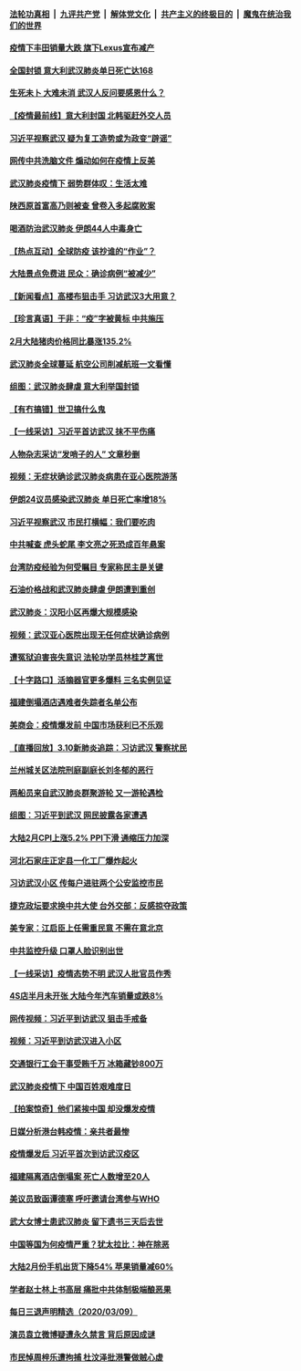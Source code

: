 ####  [法轮功真相](../../../../basic/blob/master/README.md?t=03110840) &nbsp;|&nbsp; [九评共产党](../../../../9ping.md/blob/master/README.md?t=03110840) &nbsp;|&nbsp; [解体党文化](../../../../jtdwh.md/blob/master/README.md?t=03110840)  &nbsp;|&nbsp; [共产主义的终极目的](../../../../gczydzjmd.md/blob/master/README.md?t=03110840) &nbsp;|&nbsp; [魔鬼在统治我们的世界](../../../../mgztzwmdsj.md/blob/master/README.md?t=03110840) 

#### [疫情下丰田销量大跌 旗下Lexus宣布减产](../pages/nsc413/n11930956.md?t=03110840) 

#### [全国封锁 意大利武汉肺炎单日死亡达168](../pages/nsc413/n11930927.md?t=03110840) 

#### [生死未卜 大难未消 武汉人反问要感恩什么？](../pages/nsc413/n11930315.md?t=03110840) 

#### [【疫情最前线】意大利封国 北韩驱赶外交人员](../pages/nsc413/n11930660.md?t=03110840) 

#### [习近平视察武汉 疑为复工造势或为政变“辟谣”](../pages/nsc413/n11930847.md?t=03110840) 

#### [网传中共洗脑文件 煽动如何在疫情上反美](../pages/nsc413/n11930766.md?t=03110840) 

#### [武汉肺炎疫情下 弱势群体叹：生活太难](../pages/nsc413/n11930727.md?t=03110840) 

#### [陕西原首富高乃则被查 曾卷入多起腐败案](../pages/nsc413/n11930452.md?t=03110840) 

#### [喝酒防治武汉肺炎 伊朗44人中毒身亡](../pages/nsc413/n11930504.md?t=03110840) 

#### [【热点互动】全球防疫 该抄谁的“作业”？](../pages/nsc413/n11930545.md?t=03110840) 

#### [大陆景点免费进 民众：确诊病例“被减少”](../pages/nsc413/n11930362.md?t=03110840) 

#### [【新闻看点】高楼布狙击手 习访武汉3大用意？](../pages/nsc413/n11930378.md?t=03110840) 

#### [【珍言真语】于非：“疫”字被黄标 中共施压](../pages/nsc413/n11930410.md?t=03110840) 

#### [2月大陆猪肉价格同比暴涨135.2%](../pages/nsc413/n11930349.md?t=03110840) 

#### [武汉肺炎全球蔓延 航空公司削减航班一文看懂](../pages/nsc413/n11927605.md?t=03110840) 

#### [组图：武汉肺炎肆虐 意大利举国封锁](../pages/nsc413/n11930070.md?t=03110840) 

#### [【有冇搞错】世卫搞什么鬼](../pages/nsc413/n11930475.md?t=03110840) 

#### [【一线采访】习近平首访武汉 抹不平伤痛](../pages/nsc413/n11929748.md?t=03110840) 

#### [人物杂志采访“发哨子的人” 文章秒删](../pages/nsc413/n11930385.md?t=03110840) 

#### [视频：无症状确诊武汉肺炎病患在亚心医院游荡](../pages/nsc413/n11929948.md?t=03110840) 

#### [伊朗24议员感染武汉肺炎 单日死亡率增18%](../pages/nsc413/n11930297.md?t=03110840) 

#### [习近平视察武汉 市民打横幅：我们要吃肉](../pages/nsc413/n11930181.md?t=03110840) 

#### [中共喊查 虎头蛇尾 李文亮之死恐成百年悬案](../pages/nsc413/n11930132.md?t=03110840) 

#### [台湾防疫经验为何受瞩目 专家称民主是关键](../pages/nsc413/n11930107.md?t=03110840) 

#### [石油价格战和武汉肺炎肆虐 伊朗遭到重创](../pages/nsc413/n11929929.md?t=03110840) 

#### [武汉肺炎：汉阳小区再爆大规模感染](../pages/nsc413/n11930101.md?t=03110840) 

#### [视频：武汉亚心医院出现无任何症状确诊病例](../pages/nsc413/n11929801.md?t=03110840) 

#### [遭冤狱迫害丧失意识 法轮功学员林桂芝离世](../pages/nsc413/n11929630.md?t=03110840) 


#### [【十字路口】活摘器官更多爆料 三名实例见证](../pages/nsc413/n11928489.md?t=03110840) 

#### [福建倒塌酒店遇难者失踪者名单公布](../pages/nsc413/n11929698.md?t=03110840) 

#### [美商会：疫情爆发前 中国市场获利已不乐观](../pages/nsc413/n11929878.md?t=03110840) 

#### [【直播回放】3.10新肺炎追踪：习访武汉 警察扰民](../pages/nsc413/n11929844.md?t=03110840) 

#### [兰州城关区法院刑庭副庭长刘冬郁的恶行](../pages/nsc413/n11927520.md?t=03110840) 

#### [两船员来自武汉肺炎群聚游轮 又一游轮遇检](../pages/nsc413/n11929594.md?t=03110840) 

#### [组图：习近平到武汉 网民披露各家遭遇](../pages/nsc413/n11929515.md?t=03110840) 

#### [大陆2月CPI上涨5.2% PPI下滑 通缩压力加深](../pages/nsc413/n11929298.md?t=03110840) 

#### [河北石家庄正定县一化工厂爆炸起火](../pages/nsc413/n11929436.md?t=03110840) 

#### [习访武汉小区 传每户进驻两个公安监控市民](../pages/nsc413/n11929256.md?t=03110840) 

#### [捷克政坛要求换中共大使 台外交部：反感掠夺政策](../pages/nsc413/n11929406.md?t=03110840) 

#### [美专家：江启臣上任需重民意 不需在意北京](../pages/nsc413/n11928833.md?t=03110840) 

#### [中共监控升级 口罩人脸识别出世](../pages/nsc413/n11929204.md?t=03110840) 

#### [【一线采访】疫情态势不明 武汉人批官员作秀](../pages/nsc413/n11929203.md?t=03110840) 

#### [4S店半月未开张 大陆今年汽车销量或跌8%](../pages/nsc413/n11928667.md?t=03110840) 

#### [网传视频：习近平到访武汉 狙击手戒备](../pages/nsc413/n11928844.md?t=03110840) 

#### [视频：习近平到访武汉进入小区](../pages/nsc413/n11928831.md?t=03110840) 

#### [交通银行工会干事受贿千万 冰箱藏钞800万](../pages/nsc413/n11928821.md?t=03110840) 

#### [武汉肺炎疫情下 中国百姓艰难度日](../pages/nsc413/n11928582.md?t=03110840) 

#### [【拍案惊奇】他们紧挨中国 却没爆发疫情](../pages/nsc413/n11928576.md?t=03110840) 

#### [日媒分析港台韩疫情：亲共者最惨](../pages/nsc413/n11928776.md?t=03110840) 

#### [疫情爆发后 习近平首次到访武汉疫区](../pages/nsc413/n11928743.md?t=03110840) 

#### [福建隔离酒店倒塌案 死亡人数增至20人](../pages/nsc413/n11928669.md?t=03110840) 

#### [美议员致函谭德塞 呼吁邀请台湾参与WHO](../pages/nsc413/n11928734.md?t=03110840) 

#### [武大女博士患武汉肺炎 留下遗书三天后去世](../pages/nsc413/n11927936.md?t=03110840) 

#### [中国等国为何疫情严重？犹太拉比：神在除恶](../pages/nsc413/n11926997.md?t=03110840) 

#### [大陆2月份手机出货下降54% 苹果销量减60%](../pages/nsc413/n11928405.md?t=03110840) 

#### [学者赵士林上书高层 痛批中共体制极端酿恶果](../pages/nsc413/n11928499.md?t=03110840) 

#### [每日三退声明精选（2020/03/09）](../pages/nsc413/n11928592.md?t=03110840) 

#### [演员袁立微博疑遭永久禁言 背后原因成谜](../pages/nsc413/n11928254.md?t=03110840) 

#### [市民悼周梓乐遭拘捕 杜汶泽批港警做贼心虚](../pages/nsc413/n11927901.md?t=03110840) 

